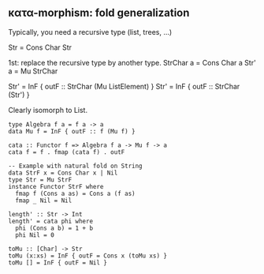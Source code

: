 κατα-morphism: fold generalization
----------------------------------

Typically, you need a recursive type (list, trees, ...)

Str = Cons Char Str

1st: replace the recursive type by another type.
StrChar a = Cons Char a
Str' a = Mu StrChar

Str' = InF { outF :: StrChar (Mu ListElement) }
Str' = InF { outF :: StrChar (Str') }

Clearly isomorph to List.

~~~
type Algebra f a = f a -> a
data Mu f = InF { outF :: f (Mu f) }

cata :: Functor f => Algebra f a -> Mu f -> a
cata f = f . fmap (cata f) . outF

-- Example with natural fold on String
data StrF x = Cons Char x | Nil
type Str = Mu StrF
instance Functor StrF where
  fmap f (Cons a as) = Cons a (f as)
  fmap _ Nil = Nil

length' :: Str -> Int
length' = cata phi where
  phi (Cons a b) = 1 + b
  phi Nil = 0

toMu :: [Char] -> Str
toMu (x:xs) = InF { outF = Cons x (toMu xs) }
toMu [] = InF { outF = Nil }
~~~
